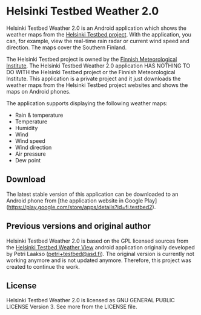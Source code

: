 Helsinki Testbed Weather 2.0
=============

Helsinki Testbed Weather 2.0 is an Android application which shows the weather maps
from the [Helsinki Testbed project](http://testbed.fmi.fi/). With the application,
you can, for example, view the real-time rain radar or current wind speed and direction.
The maps cover the Southern Finland.

The Helsinki Testbed project is owned by the
[Finnish Meteorological Institute](http://ilmatieteenlaitos.fi/). The Helsinki Testbed Weather 2.0
application HAS NOTHING TO DO WITH the Helsinki Testbed project or the Finnish Meteorological Institute.
This application is a private project and it just downloads the weather maps from
the Helsinki Testbed project websites and shows the maps on Android phones.

The application supports displaying the following weather maps:
 * Rain & temperature
 * Temperature
 * Humidity
 * Wind
 * Wind speed
 * Wind direction
 * Air pressure
 * Dew point

Download
-------

The latest stable version of this application can be downloaded to an Android phone
from [the application website in Google Play]
(https://play.google.com/store/apps/details?id=fi.testbed2).

Previous versions and original author
-------

Helsinki Testbed Weather 2.0 is based on the GPL licensed sources from the
[Helsinki Testbed Weather View](https://play.google.com/store/apps/details?id=fi.asd.testbed)
android application originally developed by Petri Laakso (petri+testbed@asd.fi).
The original version is currently not working anymore and is not updated anymore.
Therefore, this project was created to continue the work.

License
-------

Helsinki Testbed Weather 2.0 is licensed as GNU GENERAL PUBLIC LICENSE Version 3.
See more from the LICENSE file.
